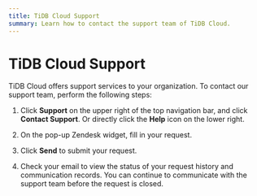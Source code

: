 ```yaml
---
title: TiDB Cloud Support
summary: Learn how to contact the support team of TiDB Cloud.
---
```


# TiDB Cloud Support

TiDB Cloud offers support services to your organization. To contact our support team, perform the following steps:

1. Click **Support** on the upper right of the top navigation bar, and click **Contact Support**. Or directly click the **Help** icon on the lower right.

2. On the pop-up Zendesk widget, fill in your request.

3. Click **Send** to submit your request.

4. Check your email to view the status of your request history and communication records. You can continue to communicate with the support team before the request is closed.
